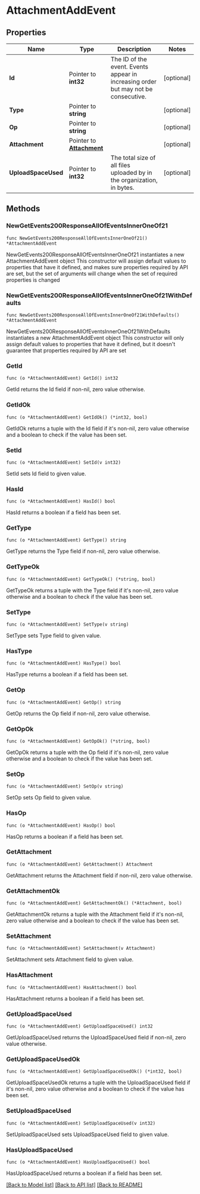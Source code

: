 # AttachmentAddEvent

## Properties

Name | Type | Description | Notes
------------ | ------------- | ------------- | -------------
**Id** | Pointer to **int32** | The ID of the event. Events appear in increasing order but may not be consecutive.  | [optional] 
**Type** | Pointer to **string** |  | [optional] 
**Op** | Pointer to **string** |  | [optional] 
**Attachment** | Pointer to [**Attachment**](Attachment.md) |  | [optional] 
**UploadSpaceUsed** | Pointer to **int32** | The total size of all files uploaded by in the organization, in bytes.  | [optional] 

## Methods

### NewGetEvents200ResponseAllOfEventsInnerOneOf21

`func NewGetEvents200ResponseAllOfEventsInnerOneOf21() *AttachmentAddEvent`

NewGetEvents200ResponseAllOfEventsInnerOneOf21 instantiates a new AttachmentAddEvent object
This constructor will assign default values to properties that have it defined,
and makes sure properties required by API are set, but the set of arguments
will change when the set of required properties is changed

### NewGetEvents200ResponseAllOfEventsInnerOneOf21WithDefaults

`func NewGetEvents200ResponseAllOfEventsInnerOneOf21WithDefaults() *AttachmentAddEvent`

NewGetEvents200ResponseAllOfEventsInnerOneOf21WithDefaults instantiates a new AttachmentAddEvent object
This constructor will only assign default values to properties that have it defined,
but it doesn't guarantee that properties required by API are set

### GetId

`func (o *AttachmentAddEvent) GetId() int32`

GetId returns the Id field if non-nil, zero value otherwise.

### GetIdOk

`func (o *AttachmentAddEvent) GetIdOk() (*int32, bool)`

GetIdOk returns a tuple with the Id field if it's non-nil, zero value otherwise
and a boolean to check if the value has been set.

### SetId

`func (o *AttachmentAddEvent) SetId(v int32)`

SetId sets Id field to given value.

### HasId

`func (o *AttachmentAddEvent) HasId() bool`

HasId returns a boolean if a field has been set.

### GetType

`func (o *AttachmentAddEvent) GetType() string`

GetType returns the Type field if non-nil, zero value otherwise.

### GetTypeOk

`func (o *AttachmentAddEvent) GetTypeOk() (*string, bool)`

GetTypeOk returns a tuple with the Type field if it's non-nil, zero value otherwise
and a boolean to check if the value has been set.

### SetType

`func (o *AttachmentAddEvent) SetType(v string)`

SetType sets Type field to given value.

### HasType

`func (o *AttachmentAddEvent) HasType() bool`

HasType returns a boolean if a field has been set.

### GetOp

`func (o *AttachmentAddEvent) GetOp() string`

GetOp returns the Op field if non-nil, zero value otherwise.

### GetOpOk

`func (o *AttachmentAddEvent) GetOpOk() (*string, bool)`

GetOpOk returns a tuple with the Op field if it's non-nil, zero value otherwise
and a boolean to check if the value has been set.

### SetOp

`func (o *AttachmentAddEvent) SetOp(v string)`

SetOp sets Op field to given value.

### HasOp

`func (o *AttachmentAddEvent) HasOp() bool`

HasOp returns a boolean if a field has been set.

### GetAttachment

`func (o *AttachmentAddEvent) GetAttachment() Attachment`

GetAttachment returns the Attachment field if non-nil, zero value otherwise.

### GetAttachmentOk

`func (o *AttachmentAddEvent) GetAttachmentOk() (*Attachment, bool)`

GetAttachmentOk returns a tuple with the Attachment field if it's non-nil, zero value otherwise
and a boolean to check if the value has been set.

### SetAttachment

`func (o *AttachmentAddEvent) SetAttachment(v Attachment)`

SetAttachment sets Attachment field to given value.

### HasAttachment

`func (o *AttachmentAddEvent) HasAttachment() bool`

HasAttachment returns a boolean if a field has been set.

### GetUploadSpaceUsed

`func (o *AttachmentAddEvent) GetUploadSpaceUsed() int32`

GetUploadSpaceUsed returns the UploadSpaceUsed field if non-nil, zero value otherwise.

### GetUploadSpaceUsedOk

`func (o *AttachmentAddEvent) GetUploadSpaceUsedOk() (*int32, bool)`

GetUploadSpaceUsedOk returns a tuple with the UploadSpaceUsed field if it's non-nil, zero value otherwise
and a boolean to check if the value has been set.

### SetUploadSpaceUsed

`func (o *AttachmentAddEvent) SetUploadSpaceUsed(v int32)`

SetUploadSpaceUsed sets UploadSpaceUsed field to given value.

### HasUploadSpaceUsed

`func (o *AttachmentAddEvent) HasUploadSpaceUsed() bool`

HasUploadSpaceUsed returns a boolean if a field has been set.


[[Back to Model list]](../README.md#documentation-for-models) [[Back to API list]](../README.md#documentation-for-api-endpoints) [[Back to README]](../README.md)


